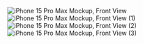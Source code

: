 ![iPhone 15 Pro Max Mockup, Front View](https://github.com/user-attachments/assets/c129ac11-cea0-4d74-9253-d7e04094848f) 
![iPhone 15 Pro Max Mockup, Front View (1)](https://github.com/user-attachments/assets/a93fc73d-6a3e-426f-9045-a838ff182260)
![iPhone 15 Pro Max Mockup, Front View (2)](https://github.com/user-attachments/assets/0610ca2a-8d4e-4c09-981b-946e7a52e15c)
![iPhone 15 Pro Max Mockup, Front View (3)](https://github.com/user-attachments/assets/a3455833-45b7-4026-afb7-d244902d111e)
